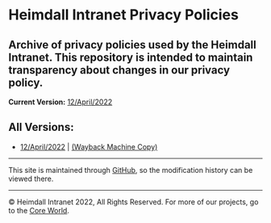 # Heimdall Intranet Privacy Policies
Archive of privacy policies used by the Heimdall Intranet.
This repository is intended to maintain transparency about changes in our privacy policy.
---
**Current Version:** [12/April/2022](/12-apr-2022)

## All Versions:
- [12/April/2022](/12-apr-2022) | [(Wayback Machine Copy)](https://web.archive.org/web/20220412113554/https://privacy.pks.ai/12-apr-2022)


---
This site is maintained through [GitHub](https://github.com/decoding-the-web/privacy-policies), so the modification history can be viewed there.


---
© Heimdall Intranet 2022, All Rights Reserved. For more of our projects, go to the [Core World](https://core.pks.ai/).
